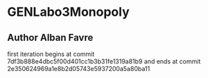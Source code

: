 # GENLabo3Monopoly
## Author Alban Favre
first iteration begins at commit 7df3b888e4dbc5f00d401cc1b3b31fe1319a81b9
and ends at commit 2e350624969a1e8b2d05743e5937200a5a80ba11
